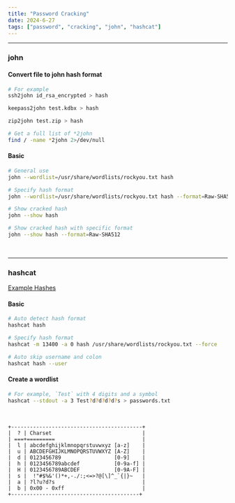 ```yaml
---
title: "Password Cracking"
date: 2024-6-27
tags: ["password", "cracking", "john", "hashcat"]
---
```


---
### john

#### Convert file to john hash format

```bash
# For example
ssh2john id_rsa_encrypted > hash
```

```bash
keepass2john test.kdbx > hash
```

```bash
zip2john test.zip > hash
```

```bash
# Get a full list of *2john
find / -name *2john 2>/dev/null
```

#### Basic

```bash
# General use
john --wordlist=/usr/share/wordlists/rockyou.txt hash
```

```bash
# Specify hash format
john --wordlist=/usr/share/wordlists/rockyou.txt hash --format=Raw-SHA512
```

```bash
# Show cracked hash
john --show hash
```

```bash
# Show cracked hash with specific format
john --show hash --format=Raw-SHA512
```

<br>

---

### hashcat

[Example Hashes](https://hashcat.net/wiki/doku.php?id=example_hashes)

#### Basic

```bash
# Auto detect hash format
hashcat hash
```

```bash
# Specify hash format
hashcat -m 13400 -a 0 hash /usr/share/wordlists/rockyou.txt --force
```

```bash
# Auto skip username and colon
hashcat hash --user
```

#### Create a wordlist

```bash
# For example, `Test` with 4 digits and a symbol
hashcat --stdout -a 3 Test?d?d?d?d?s > passwords.txt
```

<br>

```
+------------------------------------------+
|  ? | Charset                             |
| ===+=========                            |
|  l | abcdefghijklmnopqrstuvwxyz [a-z]    |
|  u | ABCDEFGHIJKLMNOPQRSTUVWXYZ [A-Z]    |
|  d | 0123456789                 [0-9]    |
|  h | 0123456789abcdef           [0-9a-f] |
|  H | 0123456789ABCDEF           [0-9A-F] |
|  s |  !"#$%&'()*+,-./:;<=>?@[\]^_`{|}~   |
|  a | ?l?u?d?s                            |
|  b | 0x00 - 0xff                         |
+-----------------------------------------+
```

<br>